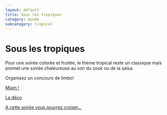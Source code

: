 ```yaml
---
layout: default
title: Sous les tropiques
category: monde
subcategory: tropical
---
```


# Sous les tropiques

Pour une soirée colorée et fruitée, le thème tropical reste un classique mais promet une soirée chaleureuse au son du zouk ou de la salsa.

Organisez un concours de limbo!

[Miam !](/pages/tropical/miam.html)

[La déco](/pages/tropical/deco.html)

[A cette soirée vous pourrez croiser...](/pages/tropical/deguisements.html)
